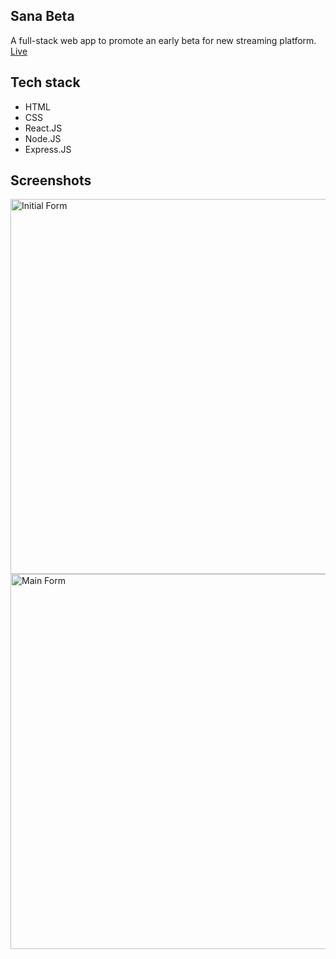 ## Sana Beta
A full-stack web app to promote an early beta for new streaming platform.
<br /> [Live](https://sana-beta.netlify.app)


## Tech stack
* HTML
* CSS
* React.JS  
* Node.JS  
* Express.JS


## Screenshots

<img src="https://github.com/DMC09/sana_Beta/blob/master/public/images/Screenshot_1.png" alt="Initial Form" width="600"/>
<img src="https://github.com/DMC09/sana_Beta/blob/master/public/images/Screenshot_2.png" alt="Main Form" width="600"/>
